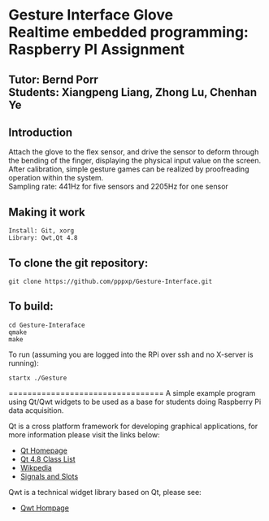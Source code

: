 Gesture Interface Glove<br>
Realtime embedded programming: Raspberry PI Assignment
=
Tutor: Bernd Porr<br>
Students: Xiangpeng Liang, Zhong Lu, Chenhan Ye
-

Introduction
-
   Attach the glove to the flex sensor, and drive the sensor to deform through the bending of the finger, displaying the physical input value on the screen. After calibration, simple gesture games can be realized by proofreading operation within the system. <br>
   Sampling rate: 441Hz for five sensors and 2205Hz for one sensor

Making it work
-
    Install: Git, xorg
    Library: Qwt,Qt 4.8

To clone the git repository:
-
    git clone https://github.com/pppxp/Gesture-Interface.git

To build:
-
    cd Gesture-Interaface
    qmake
    make

To run (assuming you are logged into the RPi over ssh and no X-server is running):

    startx ./Gesture

=================================
A simple example program using Qt/Qwt widgets to be used as a base for students doing Raspberry Pi data acquisition.

Qt is a cross platform framework for developing graphical applications, for more information please visit the links below:
* [Qt Homepage](http://qt-project.org/)
* [Qt 4.8 Class List](http://qt-project.org/doc/qt-4.8/classes.html)
* [Wikpedia](http://en.wikipedia.org/wiki/Qt_%28framework%29)
* [Signals and Slots](http://qt-project.org/doc/qt-4.8/signalsandslots.html)

Qwt is a technical widget library based on Qt, please see:
* [Qwt Hompage](http://qwt.sourceforge.net/)



